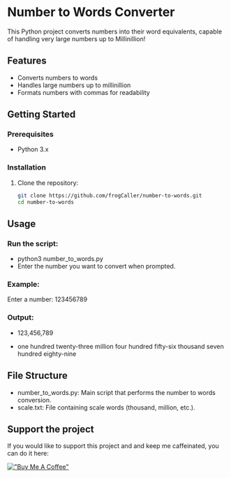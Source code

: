 # Number to Words Converter

This Python project converts numbers into their word equivalents, capable of handling very large numbers up to Millinillion! 

## Features

- Converts numbers to words
- Handles large numbers up to millinillion
- Formats numbers with commas for readability

## Getting Started

### Prerequisites

- Python 3.x

### Installation

1. Clone the repository:

   ```bash
   git clone https://github.com/frogCaller/number-to-words.git
   cd number-to-words

## Usage
### Run the script:
- python3 number_to_words.py
- Enter the number you want to convert when prompted.

### Example:
Enter a number: 123456789

### Output:

- 123,456,789

- one hundred twenty-three million four hundred fifty-six thousand seven hundred eighty-nine

## File Structure
- number_to_words.py: Main script that performs the number to words conversion.
- scale.txt: File containing scale words (thousand, million, etc.).

## Support the project
If you would like to support this project and and keep me caffeinated, you can do it here:

[!["Buy Me A Coffee"](https://www.buymeacoffee.com/assets/img/custom_images/orange_img.png)](https://www.buymeacoffee.com/tonysacco)
